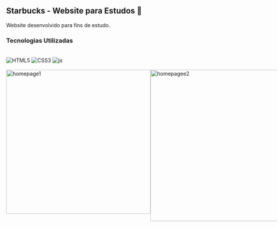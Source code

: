 ## Starbucks - Website para Estudos 📒

Website desenvolvido para fins de estudo.

### Tecnologias Utilizadas

<div style="display: inline_block"><br/>
    <img align="center" alt="HTML5"src="https://img.shields.io/badge/HTML5-E34F26?style=for-the-badge&logo=html5&logoColor=white"/>
    <img align="center" alt="CSS3"src="https://img.shields.io/badge/CSS3-1572B6?style=for-the-badge&logo=css3&logoColor=white"/>
    <img align="center" alt="js"src="https://img.shields.io/badge/JavaScript-F7DF1E?style=for-the-badge&logo=javascript&logoColor=black"/>
</div><br/>

<div style="display: flex"><br/>
<img align="center" alt="homepage1"src="https://github.com/muriloalvesx/Starbucks-Website/assets/153781890/ed832987-526c-4e36-8cfa-6d8c6d933d2d" width="390px"/>
<img align="center" alt="homepagee2"src="https://github.com/muriloalvesx/Starbucks-Website/assets/153781890/5f0630dd-78ae-4cb7-80ef-cf01bae5b1c3" width="410px"/>
</div><br/>
